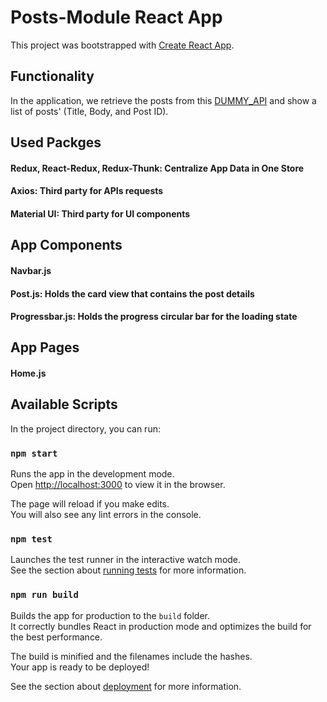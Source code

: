 # Posts-Module React App

This project was bootstrapped with [Create React App](https://github.com/facebook/create-react-app).

## Functionality

In the application, we retrieve the posts from this [DUMMY_API](https://jsonplaceholder.typicode.com/posts) and show a list of posts' (Title, Body, and Post ID). 

## Used Packges

#### Redux, React-Redux, Redux-Thunk: Centralize App Data in One Store
#### Axios: Third party for APIs requests
#### Material UI: Third party for UI components

## App Components

#### Navbar.js 
#### Post.js: Holds the card view that contains the post details
#### Progressbar.js: Holds the progress circular bar for the loading state

## App Pages

#### Home.js 


## Available Scripts

In the project directory, you can run:

### `npm start`

Runs the app in the development mode.\
Open [http://localhost:3000](http://localhost:3000) to view it in the browser.

The page will reload if you make edits.\
You will also see any lint errors in the console.

### `npm test`

Launches the test runner in the interactive watch mode.\
See the section about [running tests](https://facebook.github.io/create-react-app/docs/running-tests) for more information.

### `npm run build`

Builds the app for production to the `build` folder.\
It correctly bundles React in production mode and optimizes the build for the best performance.

The build is minified and the filenames include the hashes.\
Your app is ready to be deployed!

See the section about [deployment](https://facebook.github.io/create-react-app/docs/deployment) for more information.

